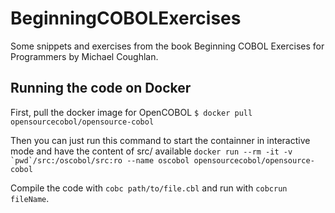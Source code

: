 # BeginningCOBOLExercises
Some snippets and exercises from the book Beginning COBOL Exercises for Programmers by Michael Coughlan.

## Running the code on Docker
First, pull the docker image for OpenCOBOL
```$ docker pull opensourcecobol/opensource-cobol```

Then you can just run this command to start the containner in interactive mode and have the content of src/ available
```docker run --rm -it -v `pwd`/src:/oscobol/src:ro --name oscobol opensourcecobol/opensource-cobol```

Compile the code with `cobc path/to/file.cbl` and run with `cobcrun fileName`.
